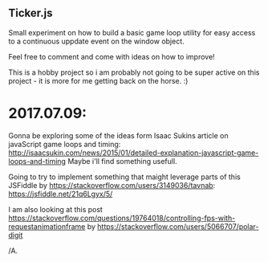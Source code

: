 ## Ticker.js

Small experiment on how to build a basic game loop utility for easy access to a continuous uppdate event on the window object.

Feel free to comment and come with ideas on how to improve!

This is a hobby project so i am probably not going to be super active on this project - it is more for me getting back on the horse. :)
# 2017.07.09:
Gonna be exploring some of the ideas form Isaac Sukins article on javaScript game loops and timing:
http://isaacsukin.com/news/2015/01/detailed-explanation-javascript-game-loops-and-timing
Maybe i'll find something usefull.

Going to try to implement something that maight leverage parts of this JSFiddle by https://stackoverflow.com/users/3149036/tavnab:
https://jsfiddle.net/21q6Lgyx/5/

I am also looking at this post https://stackoverflow.com/questions/19764018/controlling-fps-with-requestanimationframe by https://stackoverflow.com/users/5066707/polar-digit

/A.

